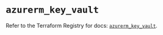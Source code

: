 # `azurerm_key_vault`

Refer to the Terraform Registry for docs: [`azurerm_key_vault`](https://registry.terraform.io/providers/hashicorp/azurerm/4.43.0/docs/resources/key_vault).
